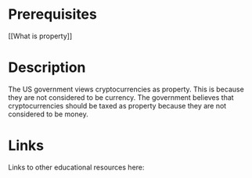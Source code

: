 # Prerequisites
[[What is property]]

# Description

The US government views cryptocurrencies as property. This is because they are not considered to be currency. The government believes that cryptocurrencies should be taxed as property because they are not considered to be money.

# Links
Links to other educational resources here: